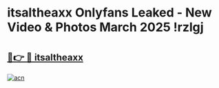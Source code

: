 # itsaltheaxx Onlyfans Leaked - New Video & Photos March 2025 !rzlgj

# <h2><a href="https://z47j2s.iuczelnia.edu.pl?title=itsaltheaxx&ref=rzlgj">🔗👉 🔴 itsaltheaxx</a></h2>

[![acn](https://github.com/user-attachments/assets/0f9c940e-d8b0-45ae-aac7-cd30a18b3e1c)](https://z47j2s.iuczelnia.edu.pl?title=itsaltheaxx&ref=rzlgj)

